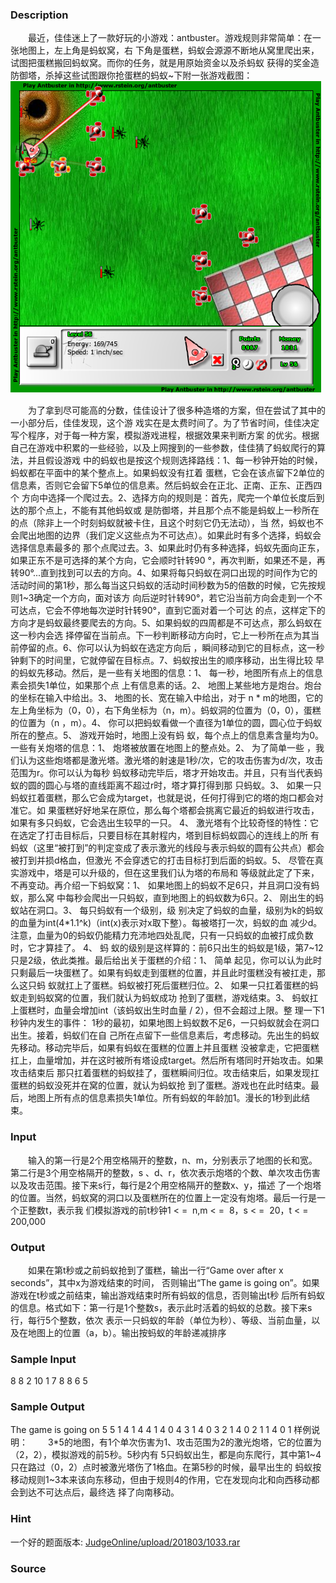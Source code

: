 
### Description
　　最近，佳佳迷上了一款好玩的小游戏：antbuster。游戏规则非常简单：在一张地图上，左上角是蚂蚁窝，右
下角是蛋糕，蚂蚁会源源不断地从窝里爬出来，试图把蛋糕搬回蚂蚁窝。而你的任务，就是用原始资金以及杀蚂蚁
获得的奖金造防御塔，杀掉这些试图跟你抢蛋糕的蚂蚁~下附一张游戏截图：
 ![](/JudgeOnline/images/1033/1.jpg) 

　　为了拿到尽可能高的分数，佳佳设计了很多种造塔的方案，但在尝试了其中的一小部分后，佳佳发现，这个游
戏实在是太费时间了。为了节省时间，佳佳决定写个程序，对于每一种方案，模拟游戏进程，根据效果来判断方案
的优劣。根据自己在游戏中积累的一些经验，以及上网搜到的一些参数，佳佳猜了蚂蚁爬行的算法，并且假设游戏
中的蚂蚁也是按这个规则选择路线：1、每一秒钟开始的时候，蚂蚁都在平面中的某个整点上。如果蚂蚁没有扛着
蛋糕，它会在该点留下2单位的信息素，否则它会留下5单位的信息素。然后蚂蚁会在正北、正南、正东、正西四个
方向中选择一个爬过去。2、选择方向的规则是：首先，爬完一个单位长度后到达的那个点上，不能有其他蚂蚁或
是防御塔，并且那个点不能是蚂蚁上一秒所在的点（除非上一个时刻蚂蚁就被卡住，且这个时刻它仍无法动），当
然，蚂蚁也不会爬出地图的边界（我们定义这些点为不可达点）。如果此时有多个选择，蚂蚁会选择信息素最多的
那个点爬过去。3、如果此时仍有多种选择，蚂蚁先面向正东，如果正东不是可选择的某个方向，它会顺时针转90
°，再次判断，如果还不是，再转90°...直到找到可以去的方向。4、如果将每只蚂蚁在洞口出现的时间作为它的
活动时间的第1秒，那么每当这只蚂蚁的活动时间秒数为5的倍数的时候，它先按规则1~3确定一个方向，面对该方
向后逆时针转90°，若它沿当前方向会走到一个不可达点，它会不停地每次逆时针转90°，直到它面对着一个可达
的点，这样定下的方向才是蚂蚁最终要爬去的方向。5、如果蚂蚁的四周都是不可达点，那么蚂蚁在这一秒内会选
择停留在当前点。下一秒判断移动方向时，它上一秒所在点为其当前停留的点。6、你可以认为蚂蚁在选定方向后
，瞬间移动到它的目标点，这一秒钟剩下的时间里，它就停留在目标点。7、蚂蚁按出生的顺序移动，出生得比较
早的蚂蚁先移动。然后，是一些有关地图的信息：1、 每一秒，地图所有点上的信息素会损失1单位，如果那个点
上有信息素的话。2、 地图上某些地方是炮台。炮台的坐标在输入中给出。3、 地图的长、宽在输入中给出，对于
n * m的地图，它的左上角坐标为（0，0），右下角坐标为（n，m）。蚂蚁洞的位置为（0，0），蛋糕的位置为（n
，m）。4、 你可以把蚂蚁看做一个直径为1单位的圆，圆心位于蚂蚁所在的整点。5、 游戏开始时，地图上没有蚂
蚁，每个点上的信息素含量均为0。一些有关炮塔的信息：1、 炮塔被放置在地图上的整点处。2、 为了简单一些
，我们认为这些炮塔都是激光塔。激光塔的射速是1秒/次，它的攻击伤害为d/次，攻击范围为r。你可以认为每秒
蚂蚁移动完毕后，塔才开始攻击。并且，只有当代表蚂蚁的圆的圆心与塔的直线距离不超过r时，塔才算打得到那
只蚂蚁。3、 如果一只蚂蚁扛着蛋糕，那么它会成为target，也就是说，任何打得到它的塔的炮口都会对准它。如
果蛋糕好好地呆在原位，那么每个塔都会挑离它最近的蚂蚁进行攻击，如果有多只蚂蚁，它会选出生较早的一只。
4、 激光塔有个比较奇怪的特性：它在选定了打击目标后，只要目标在其射程内，塔到目标蚂蚁圆心的连线上的所
有蚂蚁（这里“被打到”的判定变成了表示激光的线段与表示蚂蚁的圆有公共点）都会被打到并损d格血，但激光
不会穿透它的打击目标打到后面的蚂蚁。5、 尽管在真实游戏中，塔是可以升级的，但在这里我们认为塔的布局和
等级就此定了下来，不再变动。再介绍一下蚂蚁窝：1、 如果地图上的蚂蚁不足6只，并且洞口没有蚂蚁，那么窝
中每秒会爬出一只蚂蚁，直到地图上的蚂蚁数为6只。2、 刚出生的蚂蚁站在洞口。3、 每只蚂蚁有一个级别，级
别决定了蚂蚁的血量，级别为k的蚂蚁的血量为int(4*1.1^k)（int(x)表示对x取下整）。每被塔打一次，蚂蚁的血
减少d。注意，血量为0的蚂蚁仍能精力充沛地四处乱爬，只有一只蚂蚁的血被打成负数时，它才算挂了。 4、 蚂
蚁的级别是这样算的：前6只出生的蚂蚁是1级，第7~12只是2级，依此类推。最后给出关于蛋糕的介绍：1、 简单
起见，你可以认为此时只剩最后一块蛋糕了。如果有蚂蚁走到蛋糕的位置，并且此时蛋糕没有被扛走，那么这只蚂
蚁就扛上了蛋糕。蚂蚁被打死后蛋糕归位。2、 如果一只扛着蛋糕的蚂蚁走到蚂蚁窝的位置，我们就认为蚂蚁成功
抢到了蛋糕，游戏结束。3、 蚂蚁扛上蛋糕时，血量会增加int（该蚂蚁出生时血量 / 2），但不会超过上限。整
理一下1秒钟内发生的事件： 1秒的最初，如果地图上蚂蚁数不足6，一只蚂蚁就会在洞口出生。接着，蚂蚁们在自
己所在点留下一些信息素后，考虑移动。先出生的蚂蚁先移动。移动完毕后，如果有蚂蚁在蛋糕的位置上并且蛋糕
没被拿走，它把蛋糕扛上，血量增加，并在这时被所有塔设成target。然后所有塔同时开始攻击。如果攻击结束后
那只扛着蛋糕的蚂蚁挂了，蛋糕瞬间归位。攻击结束后，如果发现扛蛋糕的蚂蚁没死并在窝的位置，就认为蚂蚁抢
到了蛋糕。游戏也在此时结束。最后，地图上所有点的信息素损失1单位。所有蚂蚁的年龄加1。漫长的1秒到此结
束。
### Input
　　输入的第一行是2个用空格隔开的整数，n、m，分别表示了地图的长和宽。第二行是3个用空格隔开的整数，s
、d、r，依次表示炮塔的个数、单次攻击伤害以及攻击范围。接下来s行，每行是2个用空格隔开的整数x、y，描述
了一个炮塔的位置。当然，蚂蚁窝的洞口以及蛋糕所在的位置上一定没有炮塔。最后一行是一个正整数t，表示我
们模拟游戏的前t秒钟1 < =  n,m < =  8，s < =  20，t < =  200,000
### Output
　　如果在第t秒或之前蚂蚁抢到了蛋糕，输出一行“Game over after x seconds”，其中x为游戏结束的时间，
否则输出“The game is going on”。如果游戏在t秒或之前结束，输出游戏结束时所有蚂蚁的信息，否则输出t秒
后所有蚂蚁的信息。格式如下：第一行是1个整数s，表示此时活着的蚂蚁的总数。接下来s行，每行5个整数，依次
表示一只蚂蚁的年龄（单位为秒）、等级、当前血量，以及在地图上的位置（a，b）。输出按蚂蚁的年龄递减排序
### Sample Input
8 8
2 10 1
7 8
8 6
5
### Sample Output
The game is going on
5
5 1 4 1 4
4 1 4 0 4
3 1 4 0 3
2 1 4 0 2
1 1 4 0 1
样例说明：
　　3*5的地图，有1个单次伤害为1、攻击范围为2的激光炮塔，它的位置为（2，2），模拟游戏的前5秒。5秒内有
5只蚂蚁出生，都是向东爬行，其中第1~4只在路过（0，2）点时被激光塔伤了1格血。在第5秒的时候，最早出生的
蚂蚁按移动规则1~3本来该向东移动，但由于规则4的作用，它在发现向北和向西移动都会到达不可达点后，最终选
择了向南移动。
### Hint
一个好的题面版本: [JudgeOnline/upload/201803/1033.rar](/JudgeOnline/upload/201803/1033.rar)
### Source
